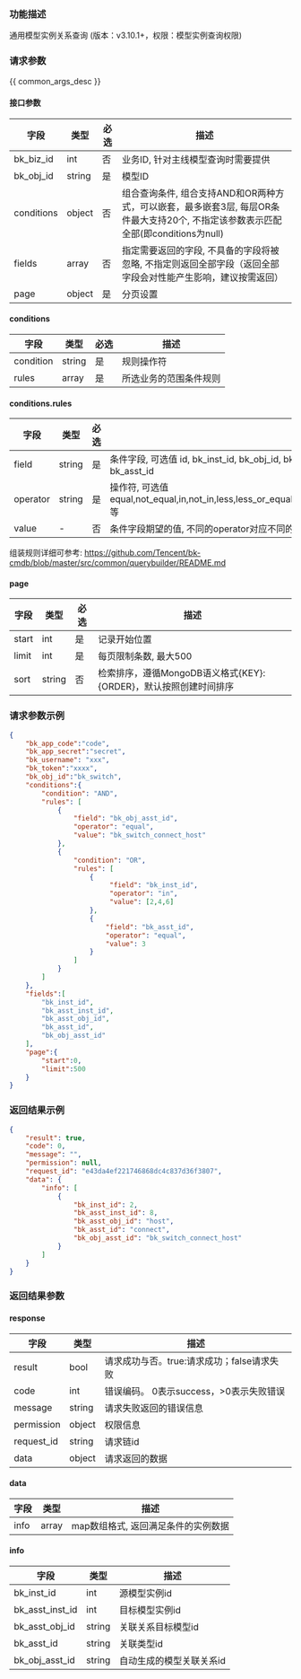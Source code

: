 ### 功能描述

通用模型实例关系查询 (版本：v3.10.1+，权限：模型实例查询权限)

### 请求参数

{{ common_args_desc }}

#### 接口参数

| 字段         | 类型     | 必选 | 描述                                                                                 |
|------------|--------|----|------------------------------------------------------------------------------------|
| bk_biz_id  | int    | 否  | 业务ID, 针对主线模型查询时需要提供                                                                |
| bk_obj_id  | string | 是  | 模型ID                                                                               |
| conditions | object | 否  | 组合查询条件,  组合支持AND和OR两种方式，可以嵌套，最多嵌套3层, 每层OR条件最大支持20个, 不指定该参数表示匹配全部(即conditions为null) |
| fields     | array  | 否  | 指定需要返回的字段, 不具备的字段将被忽略, 不指定则返回全部字段（返回全部字段会对性能产生影响，建议按需返回）                           |
| page       | object | 是  | 分页设置                                                                               |

#### conditions

| 字段        | 类型     | 必选 | 描述          |
|-----------|--------|----|-------------|
| condition | string | 是  | 规则操作符       |
| rules     | array  | 是  | 所选业务的范围条件规则 |

#### conditions.rules

| 字段       | 类型     | 必选 | 描述                                                                                                  |
|----------|--------|----|-----------------------------------------------------------------------------------------------------|
| field    | string | 是  | 条件字段, 可选值 id, bk_inst_id, bk_obj_id, bk_asst_inst_id, bk_asst_obj_id, bk_obj_asst_id, bk_asst_id    |
| operator | string | 是  | 操作符, 可选值 equal,not_equal,in,not_in,less,less_or_equal,greater,greater_or_equal,between,not_between等 |
| value    | -      | 否  | 条件字段期望的值, 不同的operator对应不同的value格式, 数组类型值最大支持500个元素                                                  |

组装规则详细可参考: https://github.com/Tencent/bk-cmdb/blob/master/src/common/querybuilder/README.md

#### page

| 字段    | 类型     | 必选 | 描述                                         |
|-------|--------|----|--------------------------------------------|
| start | int    | 是  | 记录开始位置                                     |
| limit | int    | 是  | 每页限制条数, 最大500                              |
| sort  | string | 否  | 检索排序，遵循MongoDB语义格式{KEY}:{ORDER}，默认按照创建时间排序 |

### 请求参数示例

```json
{
    "bk_app_code":"code",
    "bk_app_secret":"secret",
    "bk_username": "xxx",
    "bk_token":"xxxx",
    "bk_obj_id":"bk_switch",
    "conditions":{
        "condition": "AND",
        "rules": [
            {
                "field": "bk_obj_asst_id",
                "operator": "equal",
                "value": "bk_switch_connect_host"
            },
            {
                "condition": "OR",
                "rules": [
                    {
                         "field": "bk_inst_id",
                         "operator": "in",
                         "value": [2,4,6]
                    },
                    {
                        "field": "bk_asst_id",
                        "operator": "equal",
                        "value": 3
                    }
                ]
            }
        ]
    },
    "fields":[
        "bk_inst_id",
        "bk_asst_inst_id",
        "bk_asst_obj_id",
        "bk_asst_id",
        "bk_obj_asst_id"
    ],
    "page":{
        "start":0,
        "limit":500
    }
}
```

### 返回结果示例

```json
{
    "result": true,
    "code": 0,
    "message": "",
    "permission": null,
    "request_id": "e43da4ef221746868dc4c837d36f3807",
    "data": {
        "info": [
            {
                "bk_inst_id": 2,
                "bk_asst_inst_id": 8,
                "bk_asst_obj_id": "host",
                "bk_asst_id": "connect",
                "bk_obj_asst_id": "bk_switch_connect_host"
            }
        ]
    }
}
```

### 返回结果参数

#### response

| 字段         | 类型     | 描述                         |
|------------|--------|----------------------------|
| result     | bool   | 请求成功与否。true:请求成功；false请求失败 |
| code       | int    | 错误编码。 0表示success，>0表示失败错误  |
| message    | string | 请求失败返回的错误信息                |
| permission | object | 权限信息                       |
| request_id | string | 请求链id                      |
| data       | object | 请求返回的数据                    |

#### data

| 字段   | 类型    | 描述                   |
|------|-------|----------------------|
| info | array | map数组格式, 返回满足条件的实例数据 |

#### info

| 字段              | 类型     | 描述            |
|-----------------|--------|---------------|
| bk_inst_id      | int    | 源模型实例id       |
| bk_asst_inst_id | int    | 目标模型实例id      |
| bk_asst_obj_id  | string | 关联关系目标模型id    |
| bk_asst_id      | string | 关联类型id        |
| bk_obj_asst_id  | string | 自动生成的模型关联关系id |

